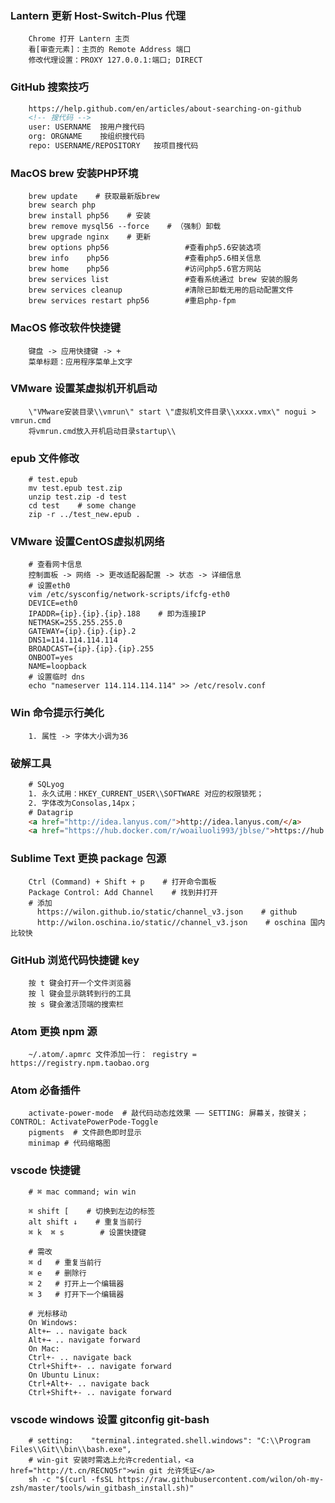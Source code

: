 
### Lantern 更新 Host-Switch-Plus 代理
```shell
    Chrome 打开 Lantern 主页
    看[审查元素]：主页的 Remote Address 端口
    修改代理设置：PROXY 127.0.0.1:端口; DIRECT
```

### GitHub 搜索技巧
```html
    https://help.github.com/en/articles/about-searching-on-github
    <!-- 搜代码 -->
    user: USERNAME  按用户搜代码
    org: ORGNAME    按组织搜代码
    repo: USERNAME/REPOSITORY   按项目搜代码
```

### MacOS brew 安装PHP环境
```shell
    brew update    # 获取最新版brew
    brew search php
    brew install php56    # 安装
    brew remove mysql56 --force    # （强制）卸载
    brew upgrade nginx    # 更新
    brew options php56                 #查看php5.6安装选项
    brew info    php56                 #查看php5.6相关信息
    brew home    php56                 #访问php5.6官方网站
    brew services list                 #查看系统通过 brew 安装的服务
    brew services cleanup              #清除已卸载无用的启动配置文件
    brew services restart php56        #重启php-fpm
```

### MacOS 修改软件快捷键
```shell
    键盘 -> 应用快捷键 -> +
    菜单标题：应用程序菜单上文字
```

### VMware 设置某虚拟机开机启动
```shell
    \"VMware安装目录\\vmrun\" start \"虚拟机文件目录\\xxxx.vmx\" nogui > vmrun.cmd
    将vmrun.cmd放入开机启动目录startup\\
```

### epub 文件修改
```shell
    # test.epub
    mv test.epub test.zip
    unzip test.zip -d test
    cd test    # some change
    zip -r ../test_new.epub .
```

### VMware 设置CentOS虚拟机网络
```shell
    # 查看网卡信息
    控制面板 -> 网络 -> 更改适配器配置 -> 状态 -> 详细信息
    # 设置eth0
    vim /etc/sysconfig/network-scripts/ifcfg-eth0
    DEVICE=eth0
    IPADDR={ip}.{ip}.{ip}.188    # 即为连接IP
    NETMASK=255.255.255.0
    GATEWAY={ip}.{ip}.{ip}.2
    DNS1=114.114.114.114
    BROADCAST={ip}.{ip}.{ip}.255
    ONBOOT=yes
    NAME=loopback
    # 设置临时 dns
    echo "nameserver 114.114.114.114" >> /etc/resolv.conf
```

### Win 命令提示行美化
```shell
    1. 属性 -> 字体大小调为36
```

### 破解工具
```html
    # SQLyog
    1. 永久试用：HKEY_CURRENT_USER\\SOFTWARE 对应的权限锁死；
    2. 字体改为Consolas,14px；
    # Datagrip
    <a href="http://idea.lanyus.com/">http://idea.lanyus.com/</a>
    <a href="https://hub.docker.com/r/woailuoli993/jblse/">https://hub.docker.com/r/woailuoli993/jblse/</a>
```

### Sublime Text 更换 package 包源
```shell
    Ctrl (Command) + Shift + p    # 打开命令面板
    Package Control: Add Channel    # 找到并打开
    # 添加
      https://wilon.github.io/static/channel_v3.json    # github
      http://wilon.oschina.io/static//channel_v3.json    # oschina 国内比较快
```

### GitHub 浏览代码快捷键 key
```shell
    按 t 键会打开一个文件浏览器
    按 l 键会显示跳转到行的工具
    按 s 键会激活顶端的搜索栏
```

### Atom 更换 npm 源
```shell
    ~/.atom/.apmrc 文件添加一行： registry = https://registry.npm.taobao.org
```

### Atom 必备插件
```shell
    activate-power-mode  # 敲代码动态炫效果 —— SETTING: 屏幕关，按键关；CONTROL: ActivatePowerPode-Toggle
    pigments  # 文件颜色即时显示
    minimap # 代码缩略图
```

### vscode 快捷键
```shell
    # ⌘ mac command; win win

    ⌘ shift [    # 切换到左边的标签
    alt shift ↓    # 重复当前行
    ⌘ k  ⌘ s        # 设置快捷键

    # 需改
    ⌘ d   # 重复当前行
    ⌘ e   # 删除行
    ⌘ 2   # 打开上一个编辑器
    ⌘ 3   # 打开下一个编辑器

    # 光标移动
    On Windows:
    Alt+← .. navigate back
    Alt+→ .. navigate forward
    On Mac:
    Ctrl+- .. navigate back
    Ctrl+Shift+- .. navigate forward
    On Ubuntu Linux:
    Ctrl+Alt+- .. navigate back
    Ctrl+Shift+- .. navigate forward

```

### vscode windows 设置 gitconfig git-bash
```shell
    # setting:    "terminal.integrated.shell.windows": "C:\\Program Files\\Git\\bin\\bash.exe",
    # win-git 安装时需选上允许credential，<a href="http://t.cn/RECNQ5r">win git 允许凭证</a>
    sh -c "$(curl -fsSL https://raw.githubusercontent.com/wilon/oh-my-zsh/master/tools/win_gitbash_install.sh)"
```
